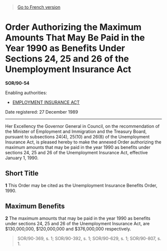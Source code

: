 > [Go to French version](/fr/Règlements/Décrets,%20ordonnances%20et%20règlements%20statutaires/90/54.md)

# Order Authorizing the Maximum Amounts That May Be Paid in the Year 1990 as Benefits Under Sections 24, 25 and 26 of the Unemployment Insurance Act

**SOR/90-54**

Enabling authorities: 
- [EMPLOYMENT INSURANCE ACT](/en/Acts/Statutes%20of%20Canada/1996/c.%2023.md)

Date registered: 27 December 1989

----------

Her Excellency the Governor General in Council, on the recommendation of the Minister of Employment and Immigration and the Treasury Board, pursuant to subsections 24(4), 25(10) and 26(8) of the Unemployment Insurance Act, is pleased hereby to make the annexed Order authorizing the maximum amounts that may be paid in the year 1990 as benefits under sections 24, 25 and 26 of the Unemployment Insurance Act, effective January 1, 1990.




## Short Title


**1** This Order may be cited as the Unemployment Insurance Benefits Order, 1990.




## Maximum Benefits


**2** The maximum amounts that may be paid in the year 1990 as benefits under sections 24, 25 and 26 of the Unemployment Insurance Act, are $130,000,000, $120,000,000 and $376,000,000 respectively.
> SOR/90-369, s. 1; SOR/90-392, s. 1; SOR/90-629, s. 1; SOR/90-807, s. 1.



